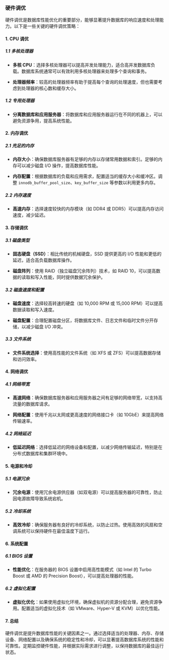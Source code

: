### 硬件调优

硬件调优是数据库性能优化的重要部分，能够显著提升数据库的响应速度和处理能力。以下是一些关键的硬件调优策略：

#### 1. **CPU 调优**

##### 1.1 **多核处理器**

- **多核 CPU**：选择多核处理器可以提高并发处理能力，适合高并发数据库负载。数据库系统通常可以有效利用多核处理器来处理多个查询和事务。

- **处理器频率**：较高的处理器频率有助于提高每个查询的处理速度，但也需要考虑到处理器的核心数和缓存大小。

##### 1.2 **专用处理器**

- **分离数据库和应用服务器**：将数据库和应用服务器运行在不同的机器上，可以避免资源争用，提高系统性能。

#### 2. **内存调优**

##### 2.1 **充足的内存**

- **内存大小**：确保数据库服务器有足够的内存以存储常用数据和索引。足够的内存可以减少磁盘 I/O 操作，提高数据库性能。

- **内存配置**：根据数据库的负载和应用需求，配置适当的缓存大小和缓冲区。调整 `innodb_buffer_pool_size`、`key_buffer_size` 等参数以利用更多内存。

##### 2.2 **内存速度**

- **高速内存**：选择速度较快的内存模块（如 DDR4 或 DDR5）可以提高内存访问速度，减少延迟。

#### 3. **存储调优**

##### 3.1 **磁盘类型**

- **固态硬盘（SSD）**：相比传统的机械硬盘，SSD 提供更高的 I/O 性能和更低的延迟，适合高负载数据库操作。

- **磁盘阵列**：使用 RAID（独立磁盘冗余阵列）技术，如 RAID 10，可以提高数据的读取和写入性能，同时提供数据冗余保护。

##### 3.2 **磁盘速度和配置**

- **磁盘速度**：选择较高转速的硬盘（如 10,000 RPM 或 15,000 RPM）可以提高数据读取和写入速度。

- **磁盘配置**：合理配置磁盘分区，将数据库文件、日志文件和临时文件分开存储，以减少磁盘 I/O 冲突。

##### 3.3 **文件系统**

- **文件系统选择**：使用高性能的文件系统（如 XFS 或 ZFS）可以提高数据存储和访问效率。

#### 4. **网络调优**

##### 4.1 **网络带宽**

- **高速网络**：确保数据库服务器和应用服务器之间有足够的网络带宽，以支持高流量的数据库请求。

- **网络配置**：使用千兆以太网或更高速度的网络接口卡（如 10GbE）来提高网络传输速率。

##### 4.2 **网络延迟**

- **低延迟网络**：选择低延迟的网络设备和配置，以减少网络传输延迟，特别是在分布式数据库和集群环境中。

#### 5. **电源和冷却**

##### 5.1 **电源冗余**

- **冗余电源**：使用冗余电源供应器（如双电源）可以提高服务器的可靠性，防止因电源故障导致系统宕机。

##### 5.2 **冷却系统**

- **高效冷却**：确保服务器有良好的冷却系统，以防止过热。使用高效的风扇和空调系统可以保持硬件在最佳温度下运行。

#### 6. **系统配置**

##### 6.1 **BIOS 设置**

- **性能优化**：在服务器的 BIOS 设置中启用高性能模式（如 Intel 的 Turbo Boost 或 AMD 的 Precision Boost），可以提高处理器的性能。

##### 6.2 **虚拟化配置**

- **虚拟化优化**：如果使用虚拟化环境，确保虚拟机的资源分配合理，避免资源争用。配置适当的虚拟化技术（如 VMware、Hyper-V 或 KVM）以优化性能。

#### 7. **总结**

硬件调优是提升数据库性能的关键因素之一。通过选择适当的处理器、内存、存储设备、网络配置以及确保系统的稳定性和冷却，可以显著提高数据库系统的性能和可靠性。定期监控硬件性能，并根据实际需求进行调整，以保持数据库的最佳运行状态。